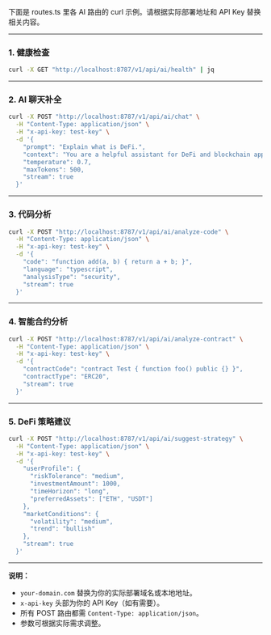 下面是 routes.ts 里各 AI 路由的 curl 示例。请根据实际部署地址和 API Key 替换相关内容。

---

### 1. 健康检查

```bash
curl -X GET "http://localhost:8787/v1/api/ai/health" | jq
```

---

### 2. AI 聊天补全

```bash
curl -X POST "http://localhost:8787/v1/api/ai/chat" \
  -H "Content-Type: application/json" \
  -H "x-api-key: test-key" \
  -d '{
    "prompt": "Explain what is DeFi.",
    "context": "You are a helpful assistant for DeFi and blockchain applications.",
    "temperature": 0.7,
    "maxTokens": 500,
    "stream": true
  }'
```

---

### 3. 代码分析

```bash
curl -X POST "http://localhost:8787/v1/api/ai/analyze-code" \
  -H "Content-Type: application/json" \
  -H "x-api-key: test-key" \
  -d '{
    "code": "function add(a, b) { return a + b; }",
    "language": "typescript",
    "analysisType": "security",
    "stream": true
  }'
```

---

### 4. 智能合约分析

```bash
curl -X POST "http://localhost:8787/v1/api/ai/analyze-contract" \
  -H "Content-Type: application/json" \
  -H "x-api-key: test-key" \
  -d '{
    "contractCode": "contract Test { function foo() public {} }",
    "contractType": "ERC20",
    "stream": true
  }'
```

---

### 5. DeFi 策略建议

```bash
curl -X POST "http://localhost:8787/v1/api/ai/suggest-strategy" \
  -H "Content-Type: application/json" \
  -H "x-api-key: test-key" \
  -d '{
    "userProfile": {
      "riskTolerance": "medium",
      "investmentAmount": 1000,
      "timeHorizon": "long",
      "preferredAssets": ["ETH", "USDT"]
    },
    "marketConditions": {
      "volatility": "medium",
      "trend": "bullish"
    },
    "stream": true
  }'
```

---

**说明：**
- `your-domain.com` 替换为你的实际部署域名或本地地址。
- `x-api-key` 头部为你的 API Key（如有需要）。
- 所有 POST 路由都需 `Content-Type: application/json`。
- 参数可根据实际需求调整。

